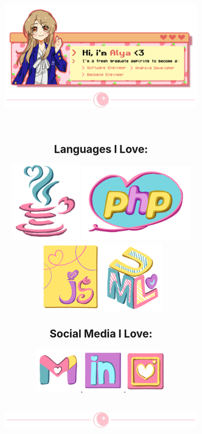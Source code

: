 <div align="center">
  <img src="https://github.com/aylafiryal/aylafiryal/blob/main/assets/github2.png">
</div>

<!-- - Divider -->
<div align="center">
  <img src="https://github.com/aylafiryal/aylafiryal/blob/main/assets/tumblr_ff2adb4ad02d2a074da3af11b2b2d949_5348c60f_2048.png">
</div>

</br>
</br>
</br>


<!-- - Languages I Love: -->
<div align="center">
  <h1>Languages I Love:</h1>
  <img  alt="JAVA" width="179" hight="203" src="https://github.com/aylafiryal/aylafiryal/blob/main/assets/java.png" />
  <img  alt="PHP" width="287" hight="114" src="https://github.com/aylafiryal/aylafiryal/blob/main/assets/php.png" />
  <img  alt="Javascript" width="164" hight="203" src="https://github.com/aylafiryal/aylafiryal/blob/main/assets/javas.png" />
  <img  alt="UML" width="156" hight="204" src="https://github.com/aylafiryal/aylafiryal/blob/main/assets/uml.png" />
</div>


<!-- - Things i Love: -->
<!-- - Object Oriented Programming -->
<!-- - Draw -->
<!-- - Kyle Broflovski -->
<!-- - Cheese -->

<!-- - Social Media I Love: -->
<div align="center">
  <h1>Social Media I Love:</h1>
  <a href="mailto:auliafiryalsyarifa@gmail.com">
    <img  alt="Linkedin" width="119" hight="143" src="https://github.com/aylafiryal/aylafiryal/blob/main/assets/mail.png" />
  </a>
  <a href="https://www.linkedin.com/in/aylafiryal/">
    <img  alt="Linkedin" width="109" hight="117" src="https://github.com/aylafiryal/aylafiryal/blob/main/assets/ln.png" />
  </a>
  <a href="https://www.instagram.com/aylafiryal/">
    <img  alt="Instagram" width="107" hight="105" src="https://github.com/aylafiryal/aylafiryal/blob/main/assets/ig.png" />
  </a>
</div>

</br>
</br>
</br>

<!-- - Divider -->
<div align="center">
  <img src="https://github.com/aylafiryal/aylafiryal/blob/main/assets/tumblr_ff2adb4ad02d2a074da3af11b2b2d949_5348c60f_2048.png">
</div>
